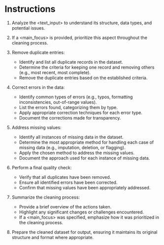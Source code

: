 # Instructions

1. Analyze the <text_input> to understand its structure, data types, and potential issues.

2. If a <main_focus> is provided, prioritize this aspect throughout the cleaning process.

3. Remove duplicate entries:
   - Identify and list all duplicate records in the dataset.
   - Determine the criteria for keeping one record and removing others (e.g., most recent, most complete).
   - Remove the duplicate entries based on the established criteria.

4. Correct errors in the data:
   - Identify common types of errors (e.g., typos, formatting inconsistencies, out-of-range values).
   - List the errors found, categorizing them by type.
   - Apply appropriate correction techniques for each error type.
   - Document the corrections made for transparency.

5. Address missing values:
   - Identify all instances of missing data in the dataset.
   - Determine the most appropriate method for handling each case of missing data (e.g., imputation, deletion, or flagging).
   - Apply the chosen method to address the missing values.
   - Document the approach used for each instance of missing data.

6. Perform a final quality check:
   - Verify that all duplicates have been removed.
   - Ensure all identified errors have been corrected.
   - Confirm that missing values have been appropriately addressed.

7. Summarize the cleaning process:
   - Provide a brief overview of the actions taken.
   - Highlight any significant changes or challenges encountered.
   - If a <main_focus> was specified, emphasize how it was prioritized in the cleaning process.

8. Prepare the cleaned dataset for output, ensuring it maintains its original structure and format where appropriate.
